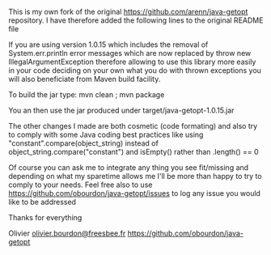This is my own fork of the original
https://github.com/arenn/java-getopt
repository. I have therefore added the following lines to the original README file

If you are using version 1.0.15 which includes the removal of System.err.println error
messages which are now replaced by throw new IllegalArgumentException therefore allowing
to use this library more easily in your code deciding on your own what you do with thrown
exceptions you will also beneficiate from Maven build facility.

To build the jar type:
mvn clean ; mvn package

You an then use the jar produced under target/java-getopt-1.0.15.jar

The other changes I made are both cosmetic (code formating) and also try to comply
with some Java coding best practices like using "constant".compare(object_string) instead
of object_string.compare("constant") and isEmpty() rather than .length() == 0

Of course you can ask me to integrate any thing you see fit/missing and depending on
what my sparetime allows me I'll be more than happy to try to comply to your needs.
Feel free also to use
https://github.com/obourdon/java-getopt/issues
to log any issue you would like to be addressed

Thanks for everything

Olivier
olivier.bourdon@freesbee.fr
https://github.com/obourdon/java-getopt
